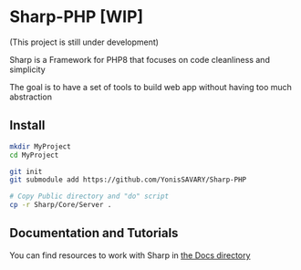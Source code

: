 # Sharp-PHP [WIP]

(This project is still under development)

Sharp is a Framework for PHP8 that focuses on code cleanliness and simplicity

The goal is to have a set of tools to build web app without having too much abstraction

## Install

```bash
mkdir MyProject
cd MyProject

git init
git submodule add https://github.com/YonisSAVARY/Sharp-PHP

# Copy Public directory and "do" script
cp -r Sharp/Core/Server .
```

## Documentation and Tutorials

You can find resources to work with Sharp in [the Docs directory](./Docs/101_sharp.md)